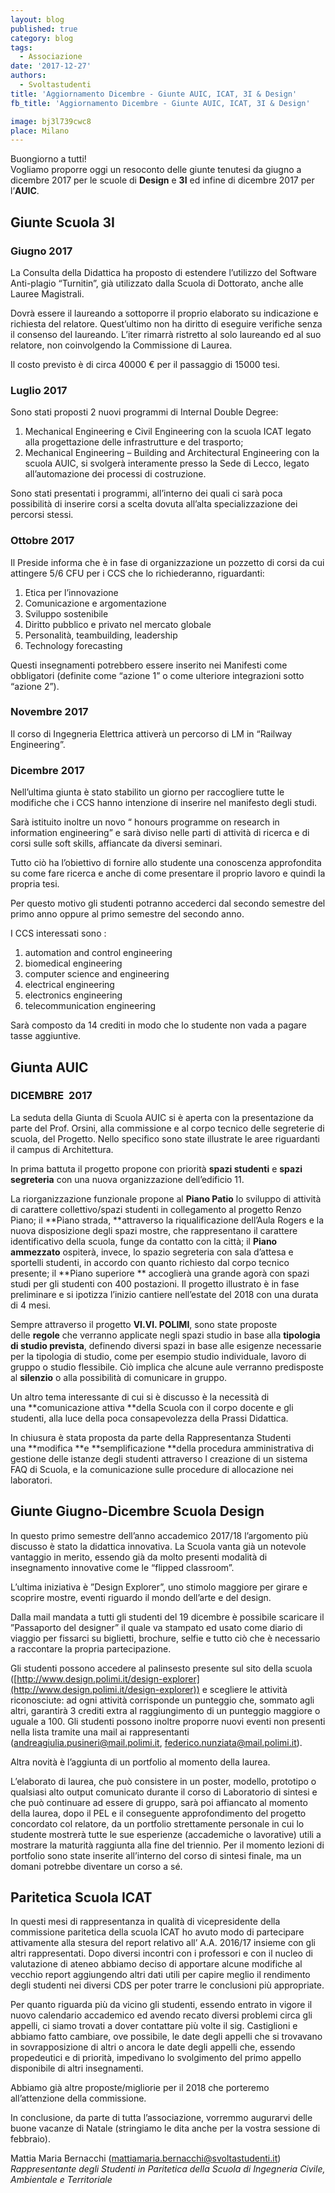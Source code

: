 ```yaml
---
layout: blog
published: true
category: blog
tags:
  - Associazione
date: '2017-12-27'
authors:
  - Svoltastudenti
title: 'Aggiornamento Dicembre - Giunte AUIC, ICAT, 3I & Design'
fb_title: 'Aggiornamento Dicembre - Giunte AUIC, ICAT, 3I & Design'

image: bj3l739cwc8
place: Milano
---
```


Buongiorno a tutti!  
Vogliamo proporre oggi un resoconto delle giunte tenutesi da giugno a dicembre 2017 per le scuole di **Design** e **3I** ed infine di dicembre 2017 per l’**AUIC**.

**Giunte Scuola 3I**
--------------------

### Giugno 2017

La Consulta della Didattica ha proposto di estendere l’utilizzo del Software Anti-plagio “Turnitin”, già utilizzato dalla Scuola di Dottorato, anche alle Lauree Magistrali.

Dovrà essere il laureando a sottoporre il proprio elaborato su indicazione e richiesta del relatore. Quest’ultimo non ha diritto di eseguire verifiche senza il consenso del laureando. L’iter rimarrà ristretto al solo laureando ed al suo relatore, non coinvolgendo la Commissione di Laurea.

Il costo previsto è di circa 40000 € per il passaggio di 15000 tesi.

### Luglio 2017

Sono stati proposti 2 nuovi programmi di Internal Double Degree:

1.  Mechanical Engineering e Civil Engineering con la scuola ICAT legato alla progettazione delle infrastrutture e del trasporto;
2.  Mechanical Engineering – Building and Architectural Engineering con la scuola AUIC, si svolgerà interamente presso la Sede di Lecco, legato all’automazione dei processi di costruzione.

Sono stati presentati i programmi, all’interno dei quali ci sarà poca possibilità di inserire corsi a scelta dovuta all’alta specializzazione dei percorsi stessi.

### Ottobre 2017

Il Preside informa che è in fase di organizzazione un pozzetto di corsi da cui attingere 5/6 CFU per i CCS che lo richiederanno, riguardanti:

1.  Etica per l’innovazione
2.  Comunicazione e argomentazione
3.  Sviluppo sostenibile
4.  Diritto pubblico e privato nel mercato globale
5.  Personalità, teambuilding, leadership
6.  Technology forecasting

Questi insegnamenti potrebbero essere inserito nei Manifesti come obbligatori (definite come “azione 1” o come ulteriore integrazioni sotto “azione 2”).

### Novembre 2017

Il corso di Ingegneria Elettrica attiverà un percorso di LM in “Railway Engineering”.

### Dicembre 2017

Nell’ultima giunta è stato stabilito un giorno per raccogliere tutte le modifiche che i CCS hanno intenzione di inserire nel manifesto degli studi.

Sarà istituito inoltre un novo “ honours programme on research in information engineering” e sarà diviso nelle parti di attività di ricerca e di corsi sulle soft skills, affiancate da diversi seminari.

Tutto ciò ha l’obiettivo di fornire allo studente una conoscenza approfondita su come fare ricerca e anche di come presentare il proprio lavoro e quindi la propria tesi.

Per questo motivo gli studenti potranno accederci dal secondo semestre del primo anno oppure al primo semestre del secondo anno.

I CCS interessati sono :

1.  automation and control engineering
2.  biomedical engineering
3.  computer science and engineering
4.  electrical engineering
5.  electronics engineering
6.  telecommunication engineering

Sarà composto da 14 crediti in modo che lo studente non vada a pagare tasse aggiuntive.

Giunta AUIC
-----------

### DICEMBRE  2017

La seduta della Giunta di Scuola AUIC si è aperta con la presentazione da parte del Prof. Orsini, alla commissione e al corpo tecnico delle segreterie di scuola, del Progetto. Nello specifico sono state illustrate le aree riguardanti il campus di Architettura.

In prima battuta il progetto propone con priorità **spazi studenti** e **spazi segreteria** con una nuova organizzazione dell’edificio 11.

La riorganizzazione funzionale propone al **Piano Patio** lo sviluppo di attività di carattere collettivo/spazi studenti in collegamento al progetto Renzo Piano; il **Piano strada, **attraverso la riqualificazione dell’Aula Rogers e la nuova disposizione degli spazi mostre, che rappresentano il carattere identificativo della scuola, funge da contatto con la città; il **Piano ammezzato** ospiterà, invece, lo spazio segreteria con sala d’attesa e sportelli studenti, in accordo con quanto richiesto dal corpo tecnico presente; il **Piano superiore ** accoglierà una grande agorà con spazi studi per gli studenti con 400 postazioni. Il progetto illustrato è in fase preliminare e si ipotizza l’inizio cantiere nell’estate del 2018 con una durata di 4 mesi.

Sempre attraverso il progetto **VI.VI. POLIMI**, sono state proposte delle **regole** che verranno applicate negli spazi studio in base alla **tipologia di studio prevista**, definendo diversi spazi in base alle esigenze necessarie per la tipologia di studio, come per esempio studio individuale, lavoro di gruppo o studio flessibile. Ciò implica che alcune aule verranno predisposte al **silenzio** o alla possibilità di comunicare in gruppo.

Un altro tema interessante di cui si è discusso è la necessità di una **comunicazione attiva **della Scuola con il corpo docente e gli studenti, alla luce della poca consapevolezza della Prassi Didattica.

In chiusura è stata proposta da parte della Rappresentanza Studenti una **modifica **e **semplificazione **della procedura amministrativa di gestione delle istanze degli studenti attraverso l creazione di un sistema FAQ di Scuola, e la comunicazione sulle procedure di allocazione nei laboratori.

Giunte Giugno-Dicembre Scuola Design
------------------------------------

In questo primo semestre dell’anno accademico 2017/18 l’argomento più discusso è stato la didattica innovativa. La Scuola vanta già un notevole vantaggio in merito, essendo già da molto presenti modalità di insegnamento innovative come le “flipped classroom”.

L’ultima iniziativa è ”Design Explorer”, uno stimolo maggiore per girare e scoprire mostre, eventi riguardo il mondo dell’arte e del design.

Dalla mail mandata a tutti gli studenti del 19 dicembre è possibile scaricare il ”Passaporto del designer” il quale va stampato ed usato come diario di viaggio per fissarci su biglietti, brochure, selfie e tutto ciò che è necessario a raccontare la propria partecipazione.

Gli studenti possono accedere al palinsesto presente sul sito della scuola ([http://www.design.polimi.it/design-explorer](http://www.design.polimi.it/design-explorer)) e scegliere le attività riconosciute: ad ogni attività corrisponde un punteggio che, sommato agli altri, garantirà 3 crediti extra al raggiungimento di un punteggio maggiore o uguale a 100. Gli studenti possono inoltre proporre nuovi eventi non presenti nella lista tramite una mail ai rappresentanti ([andreagiulia.pusineri@mail.polimi.it](mailto:andreagiulia.pusineri@mail.polimi.it), [federico.nunziata@mail.polimi.it](mailto:federico.nunziata@mail.polimi.it)).

Altra novità è l’aggiunta di un portfolio al momento della laurea.

L’elaborato di laurea, che può consistere in un poster, modello, prototipo o qualsiasi alto output comunicato durante il corso di Laboratorio di sintesi e che può continuare ad essere di gruppo, sarà poi affiancato al momento della laurea, dopo il PEL e il conseguente approfondimento del progetto concordato col relatore, da un portfolio strettamente personale in cui lo studente mostrerà tutte le sue esperienze (accademiche o lavorative) utili a mostrare la maturità raggiunta alla fine del triennio. Per il momento lezioni di portfolio sono state inserite all’interno del corso di sintesi finale, ma un domani potrebbe diventare un corso a sé.

Paritetica Scuola ICAT
----------------------

In questi mesi di rappresentanza in qualità di vicepresidente della commissione paritetica della scuola ICAT ho avuto modo di partecipare attivamente alla stesura del report relativo all’ A.A. 2016/17 insieme con gli altri rappresentati. Dopo diversi incontri con i professori e con il nucleo di valutazione di ateneo abbiamo deciso di apportare alcune modifiche al vecchio report aggiungendo altri dati utili per capire meglio il rendimento degli studenti nei diversi CDS per poter trarre le conclusioni più appropriate.

Per quanto riguarda più da vicino gli studenti, essendo entrato in vigore il nuovo calendario accademico ed avendo recato diversi problemi circa gli appelli, ci siamo trovati a dover contattare più volte il sig. Castiglioni e abbiamo fatto cambiare, ove possibile, le date degli appelli che si trovavano in sovrapposizione di altri o ancora le date degli appelli che, essendo propedeutici e di priorità, impedivano lo svolgimento del primo appello disponibile di altri insegnamenti.

Abbiamo già altre proposte/migliorie per il 2018 che porteremo all’attenzione della commissione.

In conclusione, da parte di tutta l’associazione, vorremmo augurarvi delle buone vacanze di Natale (stringiamo le dita anche per la vostra sessione di febbraio).

Mattia Maria Bernacchi ([mattiamaria.bernacchi@svoltastudenti.it](mailto:%20mattiamaria.bernacchi@svoltastudenti.it))  
_Rappresentante degli Studenti in Paritetica della Scuola di Ingegneria Civile, Ambientale e Territoriale_
